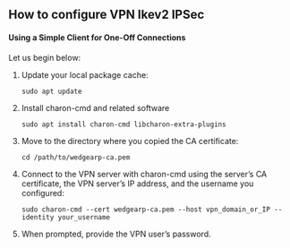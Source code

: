 ## How to configure VPN Ikev2 IPSec
#### Using a Simple Client for One-Off Connections

Let us begin below:

1. Update your local package cache:  

    `sudo apt update`

2. Install charon-cmd and related software  

    `sudo apt install charon-cmd libcharon-extra-plugins`

3. Move to the directory where you copied the CA certificate:  
 
    `cd /path/to/wedgearp-ca.pem`

4. Connect to the VPN server with charon-cmd using the server’s CA certificate, the VPN server’s IP address, and the username you configured: 
 
    `sudo charon-cmd --cert wedgearp-ca.pem --host vpn_domain_or_IP --identity your_username`

5. When prompted, provide the VPN user’s password.
